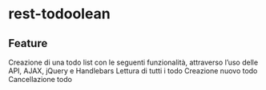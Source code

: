 # rest-todoolean

## Feature
Creazione di una todo list con le seguenti funzionalità, attraverso l’uso delle API, AJAX, jQuery e Handlebars
Lettura di tutti i todo
Creazione nuovo todo
Cancellazione todo
